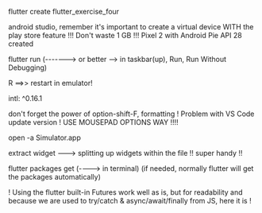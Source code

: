 flutter create flutter_exercise_four

android studio, remember it's important to create a virtual device WITH the play store feature !!! Don't waste 1 GB !!!
Pixel 2 with Android Pie API 28 created

flutter run (-------> or better --> in taskbar(up), Run, Run Without Debugging)

R          ==>> restart in emulator!

intl: ^0.16.1

don't forget the power of option-shift-F, formatting ! Problem with VS Code update version ! USE MOUSEPAD OPTIONS WAY !!!!

open -a Simulator.app

extract widget              --->  splitting up widgets within the file !! super handy !!

flutter packages get  (----> in terminal) (if needed, normally flutter will get the packages automatically)

! Using the flutter built-in Futures work well as is, but for readability and because we are used to try/catch & async/await/finally from JS, here it is !